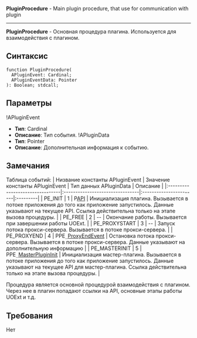 **PluginProcedure** - Main plugin procedure, that use for communication with plugin

---


**PluginProcedure** - Основная процедура плагина. Используется для взаимодействия с плагином.

## Синтаксис ##
```
function PluginProcedure(
  APluginEvent: Cardinal;
  APluginEventData: Pointer
): Boolean; stdcall;
```
## Параметры ##
!APluginEvent
  * **Тип**: Cardinal
  * **Описание**: Тип события.
!APluginData
  * **Тип**: Pointer
  * **Описание**: Дополнительная информация к событию.
## Замечания ##
Таблица событий:
| Низвание константы APluginEvent | Значение константы APluginEvent | Тип данных APluginData | Описание |
|:--------------------------------|:--------------------------------|:-----------------------|:---------|
| PE\_INIT                        | 1                               | P[API](APIStruct.md)   | Инициализация плагина. Вызывается в потоке приложения до того как приложение запустилось. Данные указывают на текущее API. Ссылка действительна только на этапе вызова процедуры. |
| PE\_FREE                        | 2                               | --                     | Окончание работы. Вызывается при завершении работы UOExt. |
| PE\_PROXYSTART                  | 3                               | --                     | Запуск потока прокси-сервера. Вызывается в потоке прокси-сервера. |
| PE\_PROXYEND                    | 4                               | PPE`_`[ProxyEndEvent](ProxyEndEvent.md) | Остановка потока прокси-сервера. Вызывается в потоке прокси-сервера. Данные указывают на дополнительную информацию |
| PE\_MASTERINIT                  | 5                               | PPE`_`[MasterPluginInit](MasterPluginInit.md) | Инициализация мастер-плагина. Вызывается в потоке приложения до того как приложение запустилось. Данные указывают на текущее API для мастер-плагина. Ссылка действительна только на этапе вызова процедуры. |

Процедура является основной процедурой взаимодействия с плагином. Через нее в плагин попадают ссылки на API, основные этапы работы UOExt и т.д.
## Требования ##
Нет